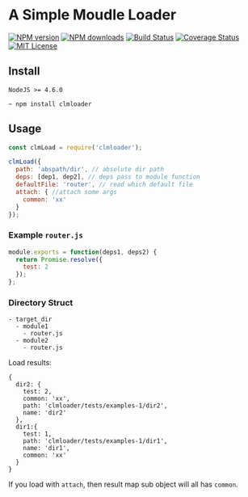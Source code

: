 # A Simple Moudle Loader
[![NPM version][npm-version-image]][npm-url] 
[![NPM downloads][npm-downloads-image]][npm-url] 
[![Build Status][travis-image]][travis-url]
[![Coverage Status][coverage-image]][coverage-url]
[![MIT License][license-image]][license-url]

[license-image]: http://img.shields.io/badge/license-MIT-blue.svg?style=flat
[npm-version-image]: http://img.shields.io/npm/v/clmloader.svg?style=flat
[npm-downloads-image]: http://img.shields.io/npm/dm/clmloader.svg?style=flat
[travis-image]: https://travis-ci.org/conglai/clmloader.svg?branch=master?t=11
[coverage-image]: https://coveralls.io/repos/github/conglai/clmloader/badge.svg?t=1


[license-url]: LICENSE
[npm-url]: https://npmjs.org/package/clmloader
[travis-url]:https://travis-ci.org/conglai/clmloader
[coverage-url]:https://coveralls.io/github/conglai/clmloader

## Install

`NodeJS >= 4.6.0`

```
~ npm install clmloader
```

## Usage

```js
const clmLoad = require('clmloader');

clmLoad({
  path: 'abspath/dir', // absolute dir path
  deps: [dep1, dep2], // deps pass to module function
  defaultFile: 'router', // read which default file
  attach: { //attach some args
    common: 'xx'
  }
});
```


### Example `router.js`

```js
module.exports = function(deps1, deps2) {
  return Promise.resolve({
    test: 2
  });
};

```

### Directory Struct

```
- target_dir
  - module1
    - router.js
  - module2
    - router.js
```

Load results:
```
{ 
  dir2: { 
    test: 2,
    common: 'xx',
    path: 'clmloader/tests/examples-1/dir2',
    name: 'dir2' 
  },
  dir1:{ 
    test: 1,
    path: 'clmloader/tests/examples-1/dir1',
    name: 'dir1',
    common: 'xx' 
  } 
}
```
If you load with `attach`, then result map sub object will all has `common`.





